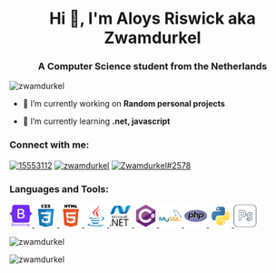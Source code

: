 
<h1 align="center">Hi 👋, I'm Aloys Riswick aka Zwamdurkel</h1>
<h3 align="center">A Computer Science student from the Netherlands</h3>

<p align="left"> <img src="https://komarev.com/ghpvc/?username=zwamdurkel&label=Profile%20views&color=brightgreen&style=flat-square" alt="zwamdurkel" /> </p>

- 🔭 I’m currently working on **Random personal projects**

- 🌱 I’m currently learning **.net, javascript**

<h3 align="left">Connect with me:</h3>
<p align="left">
<a href="https://stackoverflow.com/users/15553112" target="blank"><img align="center" src="https://cdn.jsdelivr.net/npm/simple-icons@3.0.1/icons/stackoverflow.svg" alt="15553112" height="30" width="40" /></a>
<a href="https://www.youtube.com/c/zwamdurkel" target="blank"><img align="center" src="https://cdn.jsdelivr.net/npm/simple-icons@3.0.1/icons/youtube.svg" alt="zwamdurkel" height="30" width="40" /></a>
<a href="https://discordapp.com/users/142353022276730880" target="blank"><img align="center" src="https://cdn.jsdelivr.net/npm/simple-icons@3.0.1/icons/discord.svg" alt="Zwamdurkel#2578" height="30" width="40" /></a>
</p>

<h3 align="left">Languages and Tools:</h3>
<p align="left" class="icons"> 
  <a href="https://getbootstrap.com" target="_blank"> <img src="https://raw.githubusercontent.com/devicons/devicon/master/icons/bootstrap/bootstrap-plain-wordmark.svg" alt="bootstrap" width="40" height="40"/> </a> 
  <a href="https://www.w3schools.com/css/" target="_blank"> <img src="https://raw.githubusercontent.com/devicons/devicon/master/icons/css3/css3-original-wordmark.svg" alt="css3" width="40" height="40"/> </a> 
  <a href="https://www.w3.org/html/" target="_blank"> <img src="https://raw.githubusercontent.com/devicons/devicon/master/icons/html5/html5-original-wordmark.svg" alt="html5" width="40" height="40"/> </a> <a href="https://www.java.com" target="_blank"> <img src="https://raw.githubusercontent.com/devicons/devicon/master/icons/java/java-original.svg" alt="java" width="40" height="40"/> </a> 
  <a href="https://dotnet.microsoft.com/" target="_blank"> <img src="https://raw.githubusercontent.com/devicons/devicon/master/icons/dot-net/dot-net-original-wordmark.svg" alt="dotnet" width="40" height="40"/> </a> 
  <a href="https://www.w3schools.com/cs/" target="_blank"> <img src="https://raw.githubusercontent.com/devicons/devicon/master/icons/csharp/csharp-original.svg" alt="csharp" width="40" height="40"/> </a> 
  <a href="https://www.mysql.com/" target="_blank"> <img src="https://raw.githubusercontent.com/devicons/devicon/master/icons/mysql/mysql-original-wordmark.svg" alt="mysql" width="40" height="40"/> </a> 
  <a href="https://www.php.net" target="_blank"> <img src="https://raw.githubusercontent.com/devicons/devicon/master/icons/php/php-original.svg" alt="php" width="40" height="40"/> </a> <a href="https://www.python.org" target="_blank"> <img src="https://raw.githubusercontent.com/devicons/devicon/master/icons/python/python-original.svg" alt="python" width="40" height="40"/> </a> 
  <a href="https://www.photoshop.com/en" target="_blank"> <img src="https://raw.githubusercontent.com/devicons/devicon/master/icons/photoshop/photoshop-line.svg" alt="photoshop" width="40" height="40"/> </a> 
</p>

<p>&nbsp;<img align="left" src="https://github-readme-stats.vercel.app/api?username=zwamdurkel&show_icons=true&locale=en" alt="zwamdurkel" /></p>

<p><img align="left" src="https://github-readme-stats.vercel.app/api/top-langs?username=zwamdurkel&show_icons=true&locale=en&layout=compact" alt="zwamdurkel" /></p>
